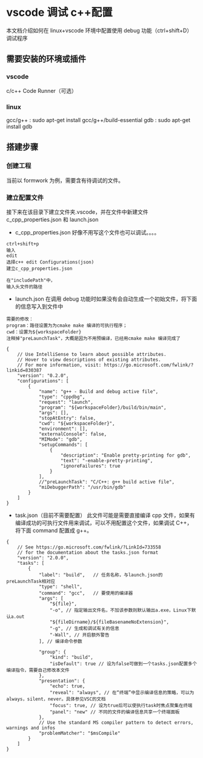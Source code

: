 # vscode 调试 c++配置

本文档介绍如何在 linux+vscode 环境中配置使用 debug 功能（ctrl+shift+D）调试程序

## 需要安装的环境或插件

### vscode

c/c++
Code Runner（可选）

### linux

gcc/g++ : sudo apt-get install gcc/g++/build-essential
gdb : sudo apt-get install gdb

## 搭建步骤

### 创建工程

当前以 formwork 为例，需要含有待调试的文件。

### 建立配置文件

接下来在该目录下建立文件夹.vscode，并在文件中新建文件 c_cpp_properties.json 和 launch.json

- c_cpp_properties.json
  好像不用写这个文件也可以调试。。。。

```
ctrl+shift+p
输入
edit
选择c++ edit Configurations(json)
建立c_cpp_properties.json

在"includePath"中，
输入头文件的路径
```

- launch.json
  在调用 debug 功能时如果没有会自动生成一个初始文件，将下面的信息写入到文件中

```
需要的修改：
program：路径设置为为cmake make 编译的可执行程序；
cwd：设置为${workspaceFolder}
注释掉"preLaunchTask"，大概是因为不用预编译，已经用cmake make 编译完成了
```

```
{
    // Use IntelliSense to learn about possible attributes.
    // Hover to view descriptions of existing attributes.
    // For more information, visit: https://go.microsoft.com/fwlink/?linkid=830387
    "version": "0.2.0",
    "configurations": [
        {
            "name": "g++ - Build and debug active file",
            "type": "cppdbg",
            "request": "launch",
            "program": "${workspaceFolder}/build/bin/main",
            "args": [],
            "stopAtEntry": false,
            "cwd": "${workspaceFolder}",
            "environment": [],
            "externalConsole": false,
            "MIMode": "gdb",
            "setupCommands": [
                {
                    "description": "Enable pretty-printing for gdb",
                    "text": "-enable-pretty-printing",
                    "ignoreFailures": true
                }
            ],
            //"preLaunchTask": "C/C++: g++ build active file",
            "miDebuggerPath": "/usr/bin/gdb"
        }
    ]
}
```

- task.json（目前不需要配置）
  此文件可能是需要直接编译 cpp 文件，如果有编译成功的可执行文件用来调试，可以不用配置这个文件，如果调试 C++，将下面 command 配置成 g++。

```
{
    // See https://go.microsoft.com/fwlink/?LinkId=733558
    // for the documentation about the tasks.json format
    "version": "2.0.0",
    "tasks": [
        {
            "label": "build",   // 任务名称，与launch.json的preLaunchTask相对应
            "type": "shell",
            "command": "gcc",   // 要使用的编译器
            "args": [
                "${file}",
                "-o", // 指定输出文件名，不加该参数则默认输出a.exe，Linux下默认a.out
                "${fileDirname}/${fileBasenameNoExtension}",
                "-g", // 生成和调试有关的信息
                "-Wall", // 开启额外警告
            ], // 编译命令参数

            "group": {
                "kind": "build",
                "isDefault": true // 设为false可做到一个tasks.json配置多个编译指令，需要自己修改本文件
            },
            "presentation": {
                "echo": true,
                "reveal": "always", // 在“终端”中显示编译信息的策略，可以为always，silent，never。具体参见VSC的文档
                "focus": true, // 设为true后可以使执行task时焦点聚集在终端
                "panel": "new" // 不同的文件的编译信息共享一个终端面板
            },
            // Use the standard MS compiler pattern to detect errors, warnings and infos
            "problemMatcher": "$msCompile"
        }
    ]
}
```

